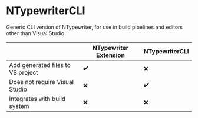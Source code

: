 # NTypewriterCLI

Generic CLI version of NTypewriter, for use in build pipelines and editors other than Visual Studio.

|                                   | NTypewriter Extension | NTypewriterCLI |
| --------------------------------- | --------------------- | -------------- |
| Add generated files to VS project | ✔️                    | ❌             |
| Does not require Visual Studio    | ❌                    | ✔️             |
| Integrates with build system      | ❌                    | ❌             |